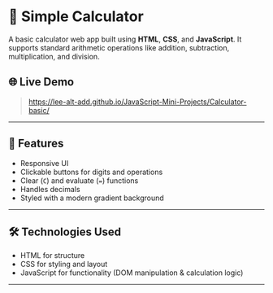 # 🧮 Simple Calculator

A basic calculator web app built using **HTML**, **CSS**, and **JavaScript**. It supports standard arithmetic operations like addition, subtraction, multiplication, and division.

## 🌐 Live Demo

> https://lee-alt-add.github.io/JavaScript-Mini-Projects/Calculator-basic/

---

## 📁 Features

- Responsive UI
- Clickable buttons for digits and operations
- Clear (`C`) and evaluate (`=`) functions
- Handles decimals
- Styled with a modern gradient background

---

## 🛠️ Technologies Used

- HTML for structure
- CSS for styling and layout
- JavaScript for functionality (DOM manipulation & calculation logic)

---
